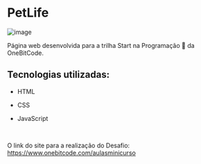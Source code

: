 # PetLife

![image](https://github.com/isaacpontes/petlife/assets/43050548/2e2f0c7c-f48c-4d3a-bd3f-96c2dc79b802)

Página web desenvolvida para a trilha Start na Programação 🤘 da OneBitCode.

## Tecnologias utilizadas:

- HTML
- CSS
- JavaScript

  <br>


O link do site para a realização do Desafio: <br> 
  https://www.onebitcode.com/aulasminicurso
